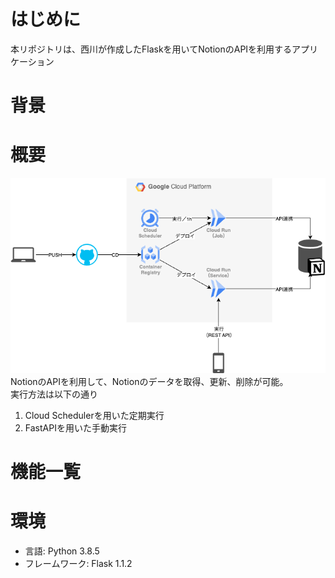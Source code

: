 # はじめに
本リポジトリは、西川が作成したFlaskを用いてNotionのAPIを利用するアプリケーション

# 背景


# 概要
![alt text](docs/img/アプリ構成イメージ.png)
NotionのAPIを利用して、Notionのデータを取得、更新、削除が可能。 \
実行方法は以下の通り
1. Cloud Schedulerを用いた定期実行
2. FastAPIを用いた手動実行

# 機能一覧

# 環境
- 言語: Python 3.8.5
- フレームワーク: Flask 1.1.2


